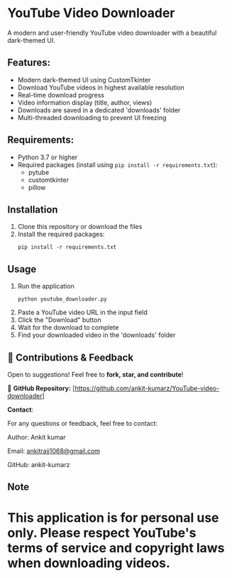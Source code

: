 # YouTube Video Downloader 

A modern and user-friendly YouTube video downloader with a beautiful dark-themed UI.

## Features:
- Modern dark-themed UI using CustomTkinter
- Download YouTube videos in highest available resolution
- Real-time download progress
- Video information display (title, author, views)
- Downloads are saved in a dedicated 'downloads' folder
- Multi-threaded downloading to prevent UI freezing

## Requirements:

- Python 3.7 or higher
- Required packages (install using `pip install -r requirements.txt`):
  - pytube
  - customtkinter
  - pillow

## Installation

1. Clone this repository or download the files
2. Install the required packages:
   ```
   pip install -r requirements.txt
   ```

## Usage 

1. Run the application
   ```
   python youtube_downloader.py
   ```
2. Paste a YouTube video URL in the input field
3. Click the "Download" button
4. Wait for the download to complete 
5. Find your downloaded video in the 'downloads' folder


## 🤝 **Contributions & Feedback**  
Open to suggestions! Feel free to **fork, star, and contribute**!

🔗 **GitHub Repository:** [https://github.com/ankit-kumarz/YouTube-video-downloader]

**Contact**:

For any questions or feedback, feel free to contact:

Author: Ankit kumar

Email: ankitrajj1068@gmail.com

GitHub: ankit-kumarz


## Note 

This application is for personal use only. Please respect YouTube's terms of service and copyright laws when downloading videos. 
=======


